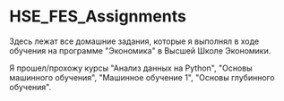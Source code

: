 # HSE_FES_Assignments
Здесь лежат все домашние задания, которые я выполнял в ходе обучения на программе "Экономика" в Высшей Школе Экономики. 

Я прошел/прохожу курсы "Анализ данных на Python", "Основы машинного обучения", "Машинное обучение 1", "Основы глубинного обучения".
